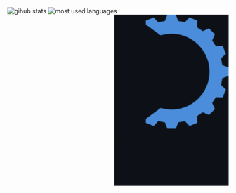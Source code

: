 <!-- midnight-purple theme also looks really good -->

<img alt="gihub stats" src="https://github-readme-stats.vercel.app/api?username=MikhaD&show_icons=true&count_private=true&theme=github_dark&border_radius=5">

<img alt="most used languages" src="https://github-readme-stats.vercel.app/api/top-langs/?username=MikhaD&layout=compact&langs_count=10&theme=github_dark&border_radius=5&card_width=445">
<img alt="logo" src="https://raw.githubusercontent.com/MikhaD/MikhaD/main/logo.svg" align="right" width="260px">